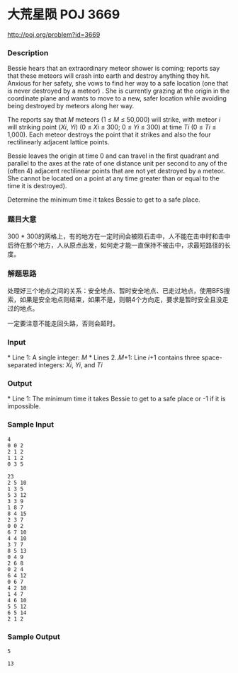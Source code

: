# 大荒星陨 POJ 3669

http://poj.org/problem?id=3669

### Description

Bessie hears that an extraordinary meteor shower is coming; reports say that these meteors will crash into earth and destroy anything they hit. Anxious for her safety, she vows to find her way to a safe location (one that is never destroyed by a meteor) . She is currently grazing at the origin in the coordinate plane and wants to move to a new, safer location while avoiding being destroyed by meteors along her way.

The reports say that *M* meteors (1 ≤ *M* ≤ 50,000) will strike, with meteor *i* will striking point (*Xi*, *Yi*) (0 ≤ *Xi* ≤ 300; 0 ≤ *Yi* ≤ 300) at time *Ti* (0 ≤ *Ti* ≤ 1,000). Each meteor destroys the point that it strikes and also the four rectilinearly adjacent lattice points.

Bessie leaves the origin at time 0 and can travel in the first quadrant and parallel to the axes at the rate of one distance unit per second to any of the (often 4) adjacent rectilinear points that are not yet destroyed by a meteor. She cannot be located on a point at any time greater than or equal to the time it is destroyed).

Determine the minimum time it takes Bessie to get to a safe place.

### 题目大意

300 * 300的网格上，有的地方在一定时间会被陨石击中，人不能在击中时和击中后待在那个地方，人从原点出发，如何走才能一直保持不被击中，求最短路径的长度。

### 解题思路

处理好三个地点之间的关系：安全地点、暂时安全地点、已走过地点，使用BFS搜索，如果是安全地点则结束，如果不是，则朝4个方向走，要求是暂时安全且没走过的地点。

一定要注意不能走回头路，否则会超时。

### Input

\* Line 1: A single integer: *M*
\* Lines 2..*M*+1: Line *i*+1 contains three space-separated integers: *Xi*, *Yi*, and *Ti*

### Output

\* Line 1: The minimum time it takes Bessie to get to a safe place or -1 if it is impossible.

### Sample Input

```
4
0 0 2
2 1 2
1 1 2
0 3 5

23
2 5 10
1 3 5
5 3 12
3 3 9
1 8 7
8 4 15
2 3 7
0 0 2
6 7 10
4 4 10
3 7 7
8 5 13
0 4 9
2 6 8
0 2 4
6 4 12
0 6 7
4 2 10
1 4 7
4 6 10
5 5 12
6 5 14
2 1 2
```

### Sample Output

```
5

13
```

